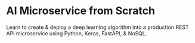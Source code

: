 # AI Microservice from Scratch
Learn to create & deploy a deep learning algorithm into a production REST API microservice using Python, Keras, FastAPI, & NoSQL.
